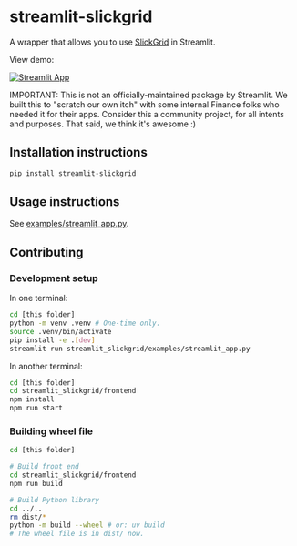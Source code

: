 # streamlit-slickgrid

A wrapper that allows you to use [SlickGrid](https://github.com/ghiscoding/slickgrid-universal) in Streamlit.

View demo:

[![Streamlit App](https://static.streamlit.io/badges/streamlit_badge_black_white.svg)](https://slickgrid.streamlit.app/)

IMPORTANT: This is not an officially-maintained package by Streamlit. We built this to "scratch our own itch" with some internal Finance folks who needed it for their apps. Consider this a community project, for all intents and purposes. That said, we think it's awesome :)

## Installation instructions

```sh
pip install streamlit-slickgrid
```

## Usage instructions

See [examples/streamlit_app.py](https://github.com/streamlit/streamlit-slickgrid/blob/main/examples/streamlit_app.py).

## Contributing

### Development setup

In one terminal:

```sh
cd [this folder]
python -m venv .venv # One-time only.
source .venv/bin/activate
pip install -e .[dev]
streamlit run streamlit_slickgrid/examples/streamlit_app.py
```

In another terminal:

```sh
cd [this folder]
cd streamlit_slickgrid/frontend
npm install
npm run start
```

### Building wheel file

```sh
cd [this folder]

# Build front end
cd streamlit_slickgrid/frontend
npm run build

# Build Python library
cd ../..
rm dist/*
python -m build --wheel # or: uv build
# The wheel file is in dist/ now.
```
